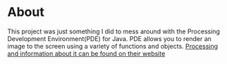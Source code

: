 # About
This project was just something I did to mess around with the Processing Development Environment(PDE) for Java. PDE allows you to render an image to the screen using a variety of functions and objects.
[Processing and information about it can be found on their website](processing.org)